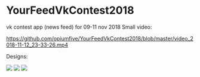 # YourFeedVkContest2018
vk contest app (news feed) for 09-11 nov 2018
Small video: 

https://github.com/opiumfive/YourFeedVkContest2018/blob/master/video_2018-11-12_23-33-26.mp4

Designs:

<img src="https://github.com/opiumfive/YourFeedVkContest2018/blob/master/VK%20Mobile%20Challenge1.png?raw=true"/>

<img src="https://github.com/opiumfive/YourFeedVkContest2018/blob/master/VK%20Mobile%20Challenge2.png?raw=true"/>

<img src="https://github.com/opiumfive/YourFeedVkContest2018/blob/master/VK%20Mobile%20Challenge3.png?raw=true"/>
